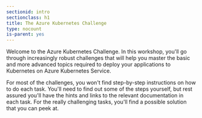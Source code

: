 ```yaml
---
sectionid: intro
sectionclass: h1
title: The Azure Kubernetes Challenge
type: nocount
is-parent: yes
---
```


Welcome to the Azure Kubernetes Challenge. In this workshop, you'll go through increasingly robust challenges that will help you master the basic and more advanced topics required to deploy your applications to Kubernetes on Azure Kubernetes Service.

For most of the challenges, you won't find step-by-step instructions on how to do each task. You'll need to find out some of the steps yourself, but rest assured you'll have the hints and links to the relevant documentation in each task. For the really challenging tasks, you'll find a possible solution that you can peek at.
